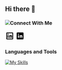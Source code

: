 ## Hi there 👋
###  <img src="https://github.com/user-attachments/assets/fd7f2e9b-2059-4fa7-86e2-ed5409f0edd3" width="50" />Connect With Me 
<img src="https://github.com/KarmaJaneK/KarmaJaneK/blob/88340732d65d4e1d6c9883837f06dd5efadefd3c/icons8-linkedin.gif" width="30"/>
<img src="https://github.com/KarmaJaneK/KarmaJaneK/blob/ece3cd11ea93365721e56d78ccdebc6838bbaa27/icons8-linkedin%20(1).gif" width="30/">




### Languages and Tools
<p align="center">
  
[![My Skills](https://skillicons.dev/icons?i=js,nodejs,html,css,sass,java,powershell,vscode,webstorm,codepen,obsidian,stackoverflow,ubuntu)](https://skillicons.dev)
      </a>
</p>
<!--
**KarmaJaneK/KarmaJaneK** is a ✨ _special_ ✨ repository because its `README.md` (this file) appears on your GitHub profile.

Here are some ideas to get you started:

- 🔭 I’m currently working on ...
- 🌱 I’m currently learning ...
- 👯 I’m looking to collaborate on ...
- 🤔 I’m looking for help with ...
- 💬 Ask me about ...
- 📫 How to reach me: ...
- 😄 Pronouns: ...
- ⚡ Fun fact: ...
-->

